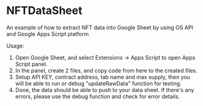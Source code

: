# NFTDataSheet
An example of how to extract NFT data into Google Sheet by using OS API and Google Apps Script platform

Usage:
1. Open Google Sheet, and select Extensions -> Apps Script to open Apps Script panel.
2. In the panel, create 2 files, and copy code from here to the created files.
3. Setup API KEY, contract address, tab name and max supply, then you will be able to run or debug "updateRawData" function for testing.
4. Done, the data should be able to push to your data sheet. If there's any errors, please use the debug function and check for error details.
